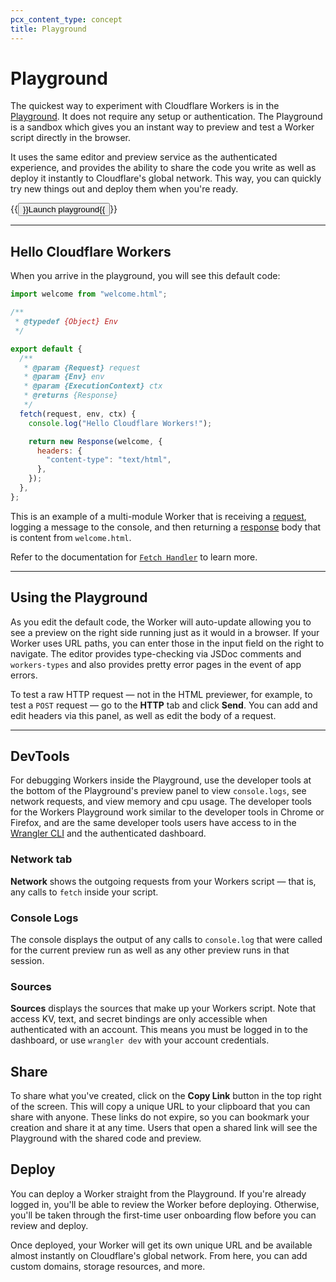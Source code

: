 ```yaml
---
pcx_content_type: concept
title: Playground
---
```


# Playground

The quickest way to experiment with Cloudflare Workers is in the [Playground](https://workers.cloudflare.com/playground). It does not require any setup or authentication. The Playground is a sandbox which gives you an instant way to preview and test a Worker script directly in the browser.

It uses the same editor and preview service as the authenticated experience, and provides the ability to share the code you write as well as deploy it instantly to Cloudflare's global network. This way, you can quickly try new things out and deploy them when you're ready.

<p>{{<button type="primary" href="https://workers.cloudflare.com/playground">}}Launch playground{{</button>}}</p>

---

## Hello Cloudflare Workers

When you arrive in the playground, you will see this default code:

```js
import welcome from "welcome.html";

/**
 * @typedef {Object} Env
 */

export default {
  /**
   * @param {Request} request
   * @param {Env} env
   * @param {ExecutionContext} ctx
   * @returns {Response}
   */
  fetch(request, env, ctx) {
    console.log("Hello Cloudflare Workers!");

    return new Response(welcome, {
      headers: {
        "content-type": "text/html",
      },
    });
  },
};
```

This is an example of a multi-module Worker that is receiving a [request](/workers/runtime-apis/request/), logging a message to the console, and then returning a [response](/workers/runtime-apis/response/) body that is content from `welcome.html`.

Refer to the documentation for [`Fetch Handler`](/workers/runtime-apis/handlers/fetch/) to learn more.

---

## Using the Playground

As you edit the default code, the Worker will auto-update allowing you to see a preview on the right side running just as it would in a browser. If your Worker uses URL paths, you can enter those in the input field on the right to navigate. The editor provides type-checking via JSDoc comments and `workers-types` and also provides pretty error pages in the event of app errors.

To test a raw HTTP request — not in the HTML previewer, for example, to test a `POST` request — go to the **HTTP** tab and click **Send**. You can add and edit headers via this panel, as well as edit the body of a request.

---

## DevTools

For debugging Workers inside the Playground, use the developer tools at the bottom of the Playground's preview panel to view `console.logs`, see network requests, and view memory and cpu usage. The developer tools for the Workers Playground work similar to the developer tools in Chrome or Firefox, and are the same developer tools users have access to in the [Wrangler CLI](https://developers.cloudflare.com/workers/wrangler/) and the authenticated dashboard.

### Network tab

**Network** shows the outgoing requests from your Workers script — that is, any calls to `fetch` inside your script.

### Console Logs

The console displays the output of any calls to `console.log` that were called for the current preview run as well as any other preview runs in that session.

### Sources

**Sources** displays the sources that make up your Workers script. Note that access KV, text, and secret bindings are only accessible when authenticated with an account. This means you must be logged in to the dashboard, or use `wrangler dev` with your account credentials.

## Share

To share what you've created, click on the **Copy Link** button in the top right of the screen. This will copy a unique URL to your clipboard that you can share with anyone. These links do not expire, so you can bookmark your creation and share it at any time. Users that open a shared link will see the Playground with the shared code and preview.

## Deploy

You can deploy a Worker straight from the Playground. If you're already logged in, you'll be able to review the Worker before deploying. Otherwise, you'll be taken through the first-time user onboarding flow before you can review and deploy.

Once deployed, your Worker will get its own unique URL and be available almost instantly on Cloudflare's global network. From here, you can add custom domains, storage resources, and more.
